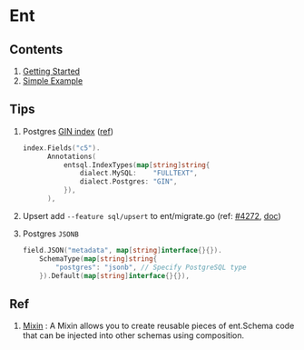 # Ent

## Contents

1. [Getting Started](getting-started)
1. [Simple Example](simple-example)

## Tips

1. Postgres [GIN index](https://www.postgresql.org/docs/current/gin.html) ([ref](https://github.com/ent/ent/blob/a85a22931191a4964a9a14a9083f025c1c74d37b/doc/md/schema-indexes.md))

    ```go
    index.Fields("c5").
          Annotations(
              entsql.IndexTypes(map[string]string{
                  dialect.MySQL:    "FULLTEXT",
                  dialect.Postgres: "GIN",
              }),
          ),
    ```
1. Upsert add `--feature sql/upsert` to ent/migrate.go (ref: [#4272](https://github.com/ent/ent/issues/4272), [doc](https://entgo.io/docs/feature-flags#upsert))
1. Postgres `JSONB`

    ```go
    field.JSON("metadata", map[string]interface{}{}).
        SchemaType(map[string]string{
            "postgres": "jsonb", // Specify PostgreSQL type
        }).Default(map[string]interface{}{}),
    ```

## Ref

1. [Mixin](https://entgo.io/docs/schema-mixin) : A Mixin allows you to create reusable pieces of ent.Schema code that can be injected into other schemas using composition.
